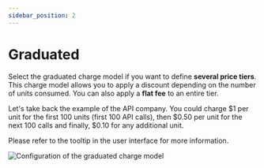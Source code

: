 ```yaml
---
sidebar_position: 2
---
```


# Graduated

Select the graduated charge model if you want to define **several price tiers**. This charge model allows you to apply a discount depending on the number of units consumed. You can also apply a **flat fee** to an entire tier.

Let's take back the example of the API company. You could charge $1 per unit for the first 100 units (first 100 API calls), then $0.50 per unit for the next 100 calls and finally, $0.10 for any additional unit.

Please refer to the tooltip in the user interface for more information.

![Configuration of the graduated charge model](../../../../../static/img/graduated-charge-pricing-model.png)